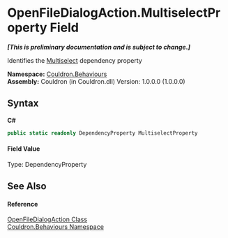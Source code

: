 # OpenFileDialogAction.MultiselectProperty Field
 _**\[This is preliminary documentation and is subject to change.\]**_

Identifies the <a href="P_Couldron_Behaviours_OpenFileDialogAction_Multiselect">Multiselect</a>&nbsp;dependency property

**Namespace:**&nbsp;<a href="N_Couldron_Behaviours">Couldron.Behaviours</a><br />**Assembly:**&nbsp;Couldron (in Couldron.dll) Version: 1.0.0.0 (1.0.0.0)

## Syntax

**C#**<br />
``` C#
public static readonly DependencyProperty MultiselectProperty
```


#### Field Value
Type: DependencyProperty

## See Also


#### Reference
<a href="T_Couldron_Behaviours_OpenFileDialogAction">OpenFileDialogAction Class</a><br /><a href="N_Couldron_Behaviours">Couldron.Behaviours Namespace</a><br />